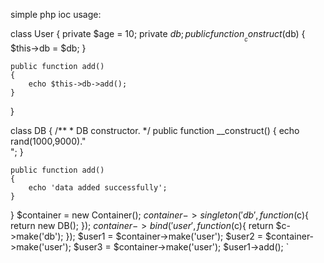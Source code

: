simple php ioc
usage:

class User
{
    private $age = 10;
    private $db;
    public function __construct($db)
    {
        $this->db = $db;
    }

    public function add()
    {
        echo $this->db->add();
    }
}

class DB
{
    /**
     * DB constructor.
     */
    public function __construct()
    {
        echo rand(1000,9000)."<br >";
    }

    public function add()
    {
        echo 'data added successfully';
    }
}
$container = new Container();
$container->singleton('db',function($c){
    return new DB();
});
$container->bind('user',function($c){
    return $c->make('db');
});
$user1  = $container->make('user');
$user2  = $container->make('user');
$user3  = $container->make('user');
$user1->add();
`
